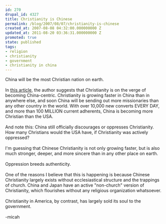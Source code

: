 ```yaml
---
id: 270
drupal_id: 4327
title: Christianity is Chinese
permalink: /blog/2007/08/07/christianity-is-chinese
created_at: 2007-08-08 04:32:00.000000000 Z
updated_at: 2011-08-20 03:36:31.000000000 Z
promoted: true
state: published
tags:
- religion
- christianity
- government
- christianity in china
---
```

China will be the most Christian nation on earth.<br /><br />In <a href="http://atimes.com/atimes/China/IH07Ad03.html">this article</a>, the author suggests that Christianity is on the verge of becoming China-centric. Christianity is growing faster in China than in anywhere else, and soon China will be sending out more missionaries than any other country in the world. With over 10,000 new converts EVERY DAY, and more than 100 MILLION current adherents, China is becoming more Christian than the USA.<br /><br />And note this: China still officially discourages or oppresses Christianity. How many Christians would the USA have, if Christianity was actively oppressed?<br /><br />I'm guessing that Chinese Christianity is not only growing faster, but is also much stronger, deeper, and more sincere than in any other place on earth.<br /><br />Oppression breeds authenticity.<br /><br />One of the reasons I believe that this is happening is because Chinese Christianity largely exists without ecclesiastical structure and the trappings of church. China and Japan have an active "non-church" version of Christianity, which flourishes without any religious organization whatsoever.<br /><br />Christianity in America, by contrast, has largely sold its soul to the government.<br /><br />-micah
